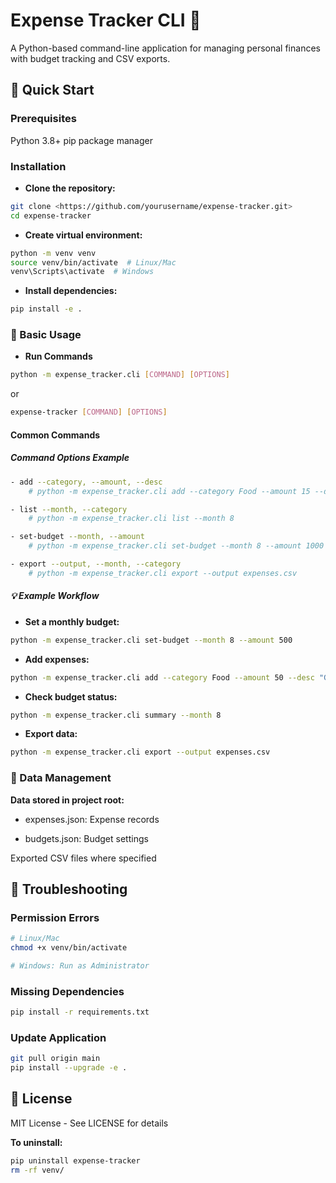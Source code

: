 # Expense Tracker CLI 💸

A Python-based command-line application for managing personal finances with budget tracking and CSV exports.

## 🚀 Quick Start

### Prerequisites

Python 3.8+
pip package manager

### Installation

- **Clone the repository:**

```bash
git clone <https://github.com/yourusername/expense-tracker.git>
cd expense-tracker
```

- **Create virtual environment:**

```bash
python -m venv venv
source venv/bin/activate  # Linux/Mac
venv\Scripts\activate  # Windows
```

- **Install dependencies:**

```bash
pip install -e .
```

### 📖 Basic Usage

- **Run Commands**

```bash
python -m expense_tracker.cli [COMMAND] [OPTIONS]
```

or

```bash
expense-tracker [COMMAND] [OPTIONS]
```

#### Common Commands

##### Command Options Example

```bash
- add --category, --amount, --desc 
    # python -m expense_tracker.cli add --category Food --amount 15 --desc "Lunch"

- list --month, --category 
    # python -m expense_tracker.cli list --month 8

- set-budget --month, --amount 
    # python -m expense_tracker.cli set-budget --month 8 --amount 1000

- export --output, --month, --category 
    # python -m expense_tracker.cli export --output expenses.csv
```

##### 💡 Example Workflow

- **Set a monthly budget:**

```bash
python -m expense_tracker.cli set-budget --month 8 --amount 500
```

- **Add expenses:**

```bash
python -m expense_tracker.cli add --category Food --amount 50 --desc "Groceries"
```

- **Check budget status:**

```bash
python -m expense_tracker.cli summary --month 8
```

- **Export data:**

```bash
python -m expense_tracker.cli export --output expenses.csv
```

### 📁 Data Management

**Data stored in project root:**

- expenses.json: Expense records

- budgets.json: Budget settings

Exported CSV files where specified

## 🚨 Troubleshooting

### Permission Errors

```bash
# Linux/Mac
chmod +x venv/bin/activate

# Windows: Run as Administrator
```

### Missing Dependencies

```bash
pip install -r requirements.txt
```

### Update Application

```bash
git pull origin main
pip install --upgrade -e .
```

## 📄 License

MIT License - See LICENSE for details

**To uninstall:**

```bash
pip uninstall expense-tracker
rm -rf venv/
```
